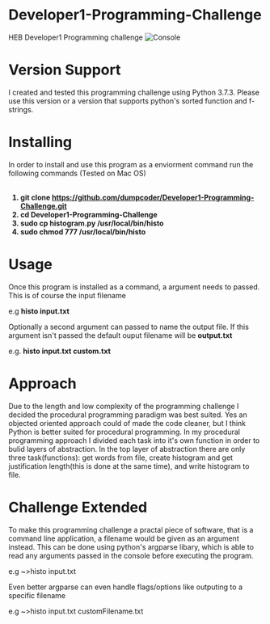 # Developer1-Programming-Challenge
HEB Developer1 Programming challenge
![Console](https://raw.githubusercontent.com/dumpcoder/Developer1-Programming-Challenge/master/sample.gif)
# Version Support
  I created and tested this programming challenge using Python 3.7.3.
Please use this version or a version that supports python's sorted function and f-strings.

# Installing
In order to install and use this program as a enviorment command run the following commands (Tested on Mac OS)</br>
</br>
<b>
1) git clone https://github.com/dumpcoder/Developer1-Programming-Challenge.git</br>
2) cd Developer1-Programming-Challenge</br>
3) sudo cp histogram.py /usr/local/bin/histo</br>
4) sudo chmod 777 /usr/local/bin/histo</br>
</b>

# Usage
<p>Once this program is installed as a command, a argument needs to passed. This is of course the input filename<p>
  e.g <b>histo input.txt</b>
<p>Optionally a second argument can passed to name the output file. If this argument isn't passed the default
  ouput filename will be <b>output.txt</b></p>
  e.g. <b>histo input.txt custom.txt</b>

# Approach 
 <p> Due to the length and low complexity of the programming challenge I decided the
procedural programming paradigm was best suited. Yes an objected oriented approach could of
made the code cleaner, but I think Python is better suited for procedural programming. 
  In my procedural programming approach I divided each task into it's own function in order to
bulid layers of abstraction. In the top layer of abstraction there are only three task(functions):
get words from file, create histogram and get justification length(this is done at the same time),
and write histogram to file.</p>

# Challenge Extended
<p>To make this programming challenge a practal piece of software, that is a command line application,
a filename would be given as an argument instead. This can be done using python's argparse libary, 
which is able to read any arguments passed in the console before executing the program.</p>
e.g  ~>histo input.txt
<p>Even better argparse can even handle flags/options like outputing to a specific filename</p>
e.g ~>histo input.txt customFilename.txt

